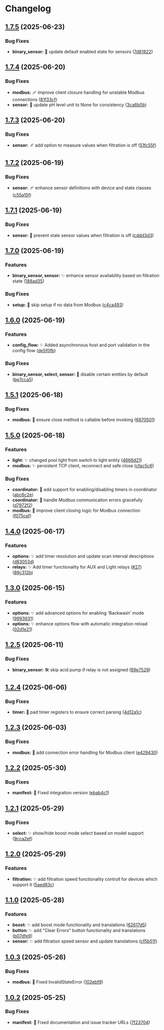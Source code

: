 # Changelog

## [1.7.5](https://github.com/svasek/homeassistant-vistapool-modbus/compare/v1.7.4...v1.7.5) (2025-06-23)


### Bug Fixes

* **binary_sensor:** 🐛 update default enabled state for sensors ([7d81822](https://github.com/svasek/homeassistant-vistapool-modbus/commit/7d818226fd1fa9800aaa9b903788fb0af64f432e))

## [1.7.4](https://github.com/svasek/homeassistant-vistapool-modbus/compare/v1.7.3...v1.7.4) (2025-06-20)


### Bug Fixes

* **modbus:** 🩹 improve client closure handling for unstable Modbus connections ([81f33cf](https://github.com/svasek/homeassistant-vistapool-modbus/commit/81f33cf3d21487b2b59890729684798fb51def3e))
* **sensor:** 🐛 update pH level unit to None for consistency ([3ca6b0b](https://github.com/svasek/homeassistant-vistapool-modbus/commit/3ca6b0b81eb31cdb24c57bd176021024a475e1c6))

## [1.7.3](https://github.com/svasek/homeassistant-vistapool-modbus/compare/v1.7.2...v1.7.3) (2025-06-20)


### Bug Fixes

* **sensor:** 🩹 add option to measure values when filtration is off ([51fc55f](https://github.com/svasek/homeassistant-vistapool-modbus/commit/51fc55f3aacb43bc068cb32497eaf7530f2cf7eb))

## [1.7.2](https://github.com/svasek/homeassistant-vistapool-modbus/compare/v1.7.1...v1.7.2) (2025-06-19)


### Bug Fixes

* **sensor:** 🩹 enhance sensor definitions with device and state classes ([c55a15f](https://github.com/svasek/homeassistant-vistapool-modbus/commit/c55a15f93d9ca228c76fa640df2f07f1bc0bd6d5))

## [1.7.1](https://github.com/svasek/homeassistant-vistapool-modbus/compare/v1.7.0...v1.7.1) (2025-06-19)


### Bug Fixes

* **sensor:** 🐛 prevent stale sensor values when filtration is off ([cddd3d3](https://github.com/svasek/homeassistant-vistapool-modbus/commit/cddd3d3985d83a06d3e83ed061c20b550a1cf60e))

## [1.7.0](https://github.com/svasek/homeassistant-vistapool-modbus/compare/v1.6.0...v1.7.0) (2025-06-19)


### Features

* **binary_sensor, sensor:** ✨ enhance sensor availability based on filtration state ([188ad35](https://github.com/svasek/homeassistant-vistapool-modbus/commit/188ad3559819c28057013fc2f9f342e27622e522))


### Bug Fixes

* **setup:** 🐛 skip setup if no data from Modbus ([c4ca493](https://github.com/svasek/homeassistant-vistapool-modbus/commit/c4ca49357673e71575b3857029fadaefe4fca581))

## [1.6.0](https://github.com/svasek/homeassistant-vistapool-modbus/compare/v1.5.1...v1.6.0) (2025-06-19)


### Features

* **config_flow:** ✨ Added asynchronous host and port validation in the config flow ([de5f0fb](https://github.com/svasek/homeassistant-vistapool-modbus/commit/de5f0fbd6b253539f080799c6b9cb7142ef80083))


### Bug Fixes

* **binary_sensor, select, sensor:** 🐛 disable certain entities by default ([be7cca5](https://github.com/svasek/homeassistant-vistapool-modbus/commit/be7cca5895dc35bc98a0050a9ec16e5664d9dc90))

## [1.5.1](https://github.com/svasek/homeassistant-vistapool-modbus/compare/v1.5.0...v1.5.1) (2025-06-18)


### Bug Fixes

* **modbus:** 🐛 ensure close method is callable before invoking ([6870501](https://github.com/svasek/homeassistant-vistapool-modbus/commit/6870501968fd301bccd8b4243412f08defe239d3))

## [1.5.0](https://github.com/svasek/homeassistant-vistapool-modbus/compare/v1.4.0...v1.5.0) (2025-06-18)


### Features

* **light:** ✨ changed pool light from switch to light entity ([4666d21](https://github.com/svasek/homeassistant-vistapool-modbus/commit/4666d211a8a5e32f6b2b64e4879806e2c81cd0ed))
* **modbus:** ✨ persistent TCP client, reconnect and safe close ([cfac5c6](https://github.com/svasek/homeassistant-vistapool-modbus/commit/cfac5c660bc3caf0fc04e59e4639d5697350c7f4))


### Bug Fixes

* **coordinator:** 🐛 add support for enabling/disabling timers in coordinator ([abc6c2e](https://github.com/svasek/homeassistant-vistapool-modbus/commit/abc6c2ef3d1f5daac85e4d8802e78a8f02b66e81))
* **coordinator:** 🐛 handle Modbus communication errors gracefully ([d7972f2](https://github.com/svasek/homeassistant-vistapool-modbus/commit/d7972f2ad7ee50470df052aa1b498c15310c255b))
* **modbus:** 🐛 improve client closing logic for Modbus connection ([f075caf](https://github.com/svasek/homeassistant-vistapool-modbus/commit/f075cafc8c74bfc6985c52ef4da9a13a5c8fa16e))

## [1.4.0](https://github.com/svasek/homeassistant-vistapool-modbus/compare/v1.3.0...v1.4.0) (2025-06-17)


### Features

* **options:** ✨ add timer resolution and update scan interval descriptions ([d83053d](https://github.com/svasek/homeassistant-vistapool-modbus/commit/d83053d499a6f3f5157ab5c9425dac298978dfa1))
* **relays:** ✨ Add timer functionality for AUX and Light relays ([#27](https://github.com/svasek/homeassistant-vistapool-modbus/issues/27)) ([89c312b](https://github.com/svasek/homeassistant-vistapool-modbus/commit/89c312b90c675a0418e3f219e92caefc2e912e5b))

## [1.3.0](https://github.com/svasek/homeassistant-vistapool-modbus/compare/v1.2.5...v1.3.0) (2025-06-15)


### Features

* **options:** ✨ add advanced options for enabling 'Backwash' mode ([9993931](https://github.com/svasek/homeassistant-vistapool-modbus/commit/99939316b815c09539d93a304a93870ee2fddda5))
* **options:** ✨ enhance options flow with automatic integration reload ([02d1e21](https://github.com/svasek/homeassistant-vistapool-modbus/commit/02d1e215a825ff28c4094e16d14293e86a53639e))

## [1.2.5](https://github.com/svasek/homeassistant-vistapool-modbus/compare/v1.2.4...v1.2.5) (2025-06-11)


### Bug Fixes

* **binary_sensor:** 🛠️ skip acid pump if relay is not assigned ([89e7529](https://github.com/svasek/homeassistant-vistapool-modbus/commit/89e752964c3fe193d6c3ed628a43730db540154d))

## [1.2.4](https://github.com/svasek/homeassistant-vistapool-modbus/compare/v1.2.3...v1.2.4) (2025-06-06)


### Bug Fixes

* **timer:** 🐛 pad timer registers to ensure correct parsing ([4d12a1c](https://github.com/svasek/homeassistant-vistapool-modbus/commit/4d12a1ceec68bd78a522a2d780dd6411dd9cba4e))

## [1.2.3](https://github.com/svasek/homeassistant-vistapool-modbus/compare/v1.2.2...v1.2.3) (2025-06-03)


### Bug Fixes

* **modbus:** 🐛 add connection error handling for Modbus client ([e429430](https://github.com/svasek/homeassistant-vistapool-modbus/commit/e4294303703ef031e7a966967a97d357fd7b5c8f))

## [1.2.2](https://github.com/svasek/homeassistant-vistapool-modbus/compare/v1.2.1...v1.2.2) (2025-05-30)


### Bug Fixes

* **manifest:** 🐛 Fixed integration version ([ebab4c1](https://github.com/svasek/homeassistant-vistapool-modbus/commit/ebab4c10e40d22db028f2e12ba198184be73512c))

## [1.2.1](https://github.com/svasek/homeassistant-vistapool-modbus/compare/v1.2.0...v1.2.1) (2025-05-29)


### Bug Fixes

* **select:** ✨ show/hide boost mode select based on model support ([9cca2ef](https://github.com/svasek/homeassistant-vistapool-modbus/commit/9cca2efc646a96d635f659b70fa9471ae243125f))

## [1.2.0](https://github.com/svasek/homeassistant-vistapool-modbus/compare/v1.1.0...v1.2.0) (2025-05-29)


### Features

* **filtration:** ✨ add filtration speed functionality controll for devices which support it ([5aed83c](https://github.com/svasek/homeassistant-vistapool-modbus/commit/5aed83c9322b07da889eb83a06f09cadbc5683e8))

## [1.1.0](https://github.com/svasek/homeassistant-vistapool-modbus/compare/v1.0.3...v1.1.0) (2025-05-28)


### Features

* **boost:** ✨ add boost mode functionality and translations ([62617d5](https://github.com/svasek/homeassistant-vistapool-modbus/commit/62617d59997b21ec607b57b57f4285c3a60771c3))
* **button:** ✨ add "Clear Errors" button functionality and translations ([b07dfe9](https://github.com/svasek/homeassistant-vistapool-modbus/commit/b07dfe9ea9f6e65291c8257c13d524a32199af11))
* **sensor:** ✨ add filtration speed sensor and update translations ([cf5b51f](https://github.com/svasek/homeassistant-vistapool-modbus/commit/cf5b51f1f1e34182b21e2debb9b14c9b3f45883f))

## [1.0.3](https://github.com/svasek/homeassistant-vistapool-modbus/compare/v1.0.2...v1.0.3) (2025-05-26)


### Bug Fixes

* **modbus:** 🐛 Fixed InvalidStateError ([102ebf9](https://github.com/svasek/homeassistant-vistapool-modbus/commit/102ebf9f95e4a478e184f35127955f39779fab7e))

## [1.0.2](https://github.com/svasek/homeassistant-vistapool-modbus/compare/v1.0.1...v1.0.2) (2025-05-25)


### Bug Fixes

* **manifest:** 🐛 Fixed documentation and issue tracker URLs ([7f23704](https://github.com/svasek/homeassistant-vistapool-modbus/commit/7f237046b293dc5054b310ef845430289ed352da))
